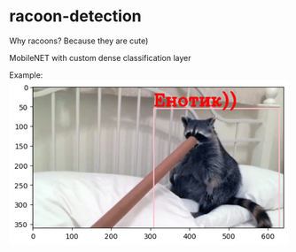 # racoon-detection
Why racoons? Because they are cute)

MobileNET with custom dense classification layer

Example:  
![alt text](imgs/processed.png)
